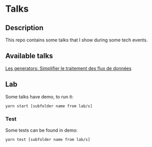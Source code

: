 # Talks

## Description

This repo contains some talks that I show during some tech events.

## Available talks

[Les generators: Simplifier le traitement des flux de données](./talks/generators.md)

## Lab

Some talks have demo, to run it:

```sh
yarn start [subfolder name from lab/s]
```

### Test

Some tests can be found in demo:

```sh
yarn test [subfolder name from lab/s]
```

